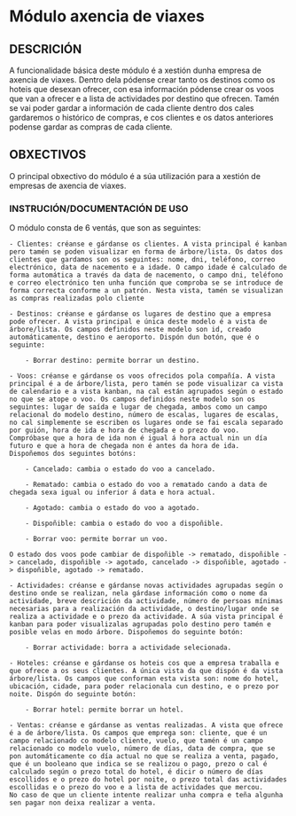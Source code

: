 # Módulo axencia de viaxes

## DESCRICIÓN
A funcionalidade básica deste módulo é a xestión dunha empresa de axencia de viaxes. Dentro dela pódense crear tanto os destinos como os hoteis que desexan ofrecer, 
con esa información pódense crear os voos que van a ofrecer e a lista de actividades por destino que ofrecen.
Tamén se vai poder gardar a información de cada cliente dentro dos cales gardaremos o histórico de compras, e cos clientes e os datos anteriores podense gardar as compras de cada cliente.

## OBXECTIVOS
O principal obxectivo do módulo é a súa utilización para a xestión de empresas de axencia de viaxes.

### INSTRUCIÓN/DOCUMENTACIÓN DE USO
O módulo consta de 6 ventás, que son as seguintes:

    - Clientes: créanse e gárdanse os clientes. A vista principal é kanban pero tamén se poden visualizar en forma de árbore/lista. Os datos dos clientes que gardamos son os seguintes: nome, dni, teléfono, correo electrónico, data de nacemento e a idade. O campo idade é calculado de forma automática a través da data de nacemento, o campo dni, teléfono e correo electrónico ten unha función que comproba se se introduce de forma correcta conforme a un patrón. Nesta vista, tamén se visualizan as compras realizadas polo cliente

    - Destinos: créanse e gárdanse os lugares de destino que a empresa pode ofrecer. A vista principal e única deste modelo é a vista de árbore/lista. Os campos definidos neste modelo son id, creado automáticamente, destino e aeroporto. Dispón dun botón, que é o seguinte:

        - Borrar destino: permite borrar un destino.

    - Voos: créanse e gárdanse os voos ofrecidos pola compañía. A vista principal é a de árbore/lista, pero tamén se pode visualizar ca vista de calendario e a vista kanban, na cal están agrupados según o estado no que se atope o voo. Os campos definidos neste modelo son os seguintes: lugar de saída e lugar de chegada, ambos como un campo relacional do modelo destino, número de escalas, lugares de escalas, no cal simplemente se escriben os lugares onde se fai escala separado por guión, hora de ida e hora de chegada e o prezo do voo.
    Compróbase que a hora de ida non é igual á hora actual nin un día futuro e que a hora de chegada non é antes da hora de ida.
    Dispoñemos dos seguintes botóns: 

        - Cancelado: cambia o estado do voo a cancelado.
        
        - Rematado: cambia o estado do voo a rematado cando a data de chegada sexa igual ou inferior á data e hora actual.
        
        - Agotado: cambia o estado do voo a agotado.
        
        - Dispoñible: cambia o estado do voo a dispoñible.

        - Borrar voo: permite borrar un voo.

    O estado dos voos pode cambiar de dispoñible -> rematado, dispoñible -> cancelado, dispoñible -> agotado, cancelado -> dispoñible, agotado -> dispoñible, agotado -> rematado.

    - Actividades: créanse e gárdanse novas actividades agrupadas según o destino onde se realizan, nela gárdase información como o nome da actividade, breve descrición da actividade, número de persoas mínimas necesarias para a realización da actividade, o destino/lugar onde se realiza a actividade e o prezo da actividade. A súa vista principal é kanban para poder visualizalas agrupadas polo destino pero tamén e posible velas en modo árbore. Dispoñemos do seguinte botón:

        - Borrar actividade: borra a actividade selecionada.

    - Hoteles: créanse e gárdanse os hoteis cos que a empresa traballa e que ofrece a os seus clientes. A única vista da que dispón é da vista árbore/lista. Os campos que conforman esta vista son: nome do hotel, ubicación, cidade, para poder relacionala cun destino, e o prezo por noite. Dispón do seguinte botón:

        - Borrar hotel: permite borrar un hotel.

    - Ventas: créanse e gárdanse as ventas realizadas. A vista que ofrece é a de árbore/lista. Os campos que emprega son: cliente, que é un campo relacionado co modelo cliente, vuelo, que tamén é un campo relacionado co modelo vuelo, número de días, data de compra, que se pon automáticamente co día actual no que se realiza a venta, pagado, que é un booleano que indica se se realizou o pago, prezo o cal é calculado según o prezo total do hotel, é dicir o número de días escollidos e o prezo do hotel por noite, o prezo total das actividades escollidas e o prezo do voo e a lista de actividades que mercou.
    No caso de que un cliente intente realizar unha compra e teña algunha sen pagar non deixa realizar a venta.